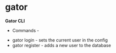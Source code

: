 # gator

**Gator CLI**
- Commands -
* gator login <username> - sets the current user in the config
* gator register - adds a new user to the database
